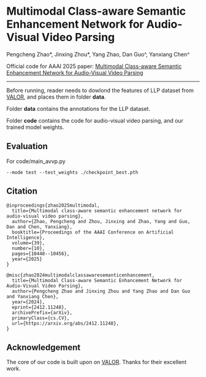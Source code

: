 # Multimodal Class-aware Semantic Enhancement Network for Audio-Visual Video Parsing
Pengcheng Zhao*, Jinxing Zhou*, Yang Zhao, Dan Guo^, Yanxiang Chen^

Official code for AAAI 2025 paper: [Multimodal Class-aware Semantic Enhancement Network for Audio-Visual Video Parsing](https://doi.org/10.1609/aaai.v39i10.33134)
***

Before running, reader needs to dowlond the features of LLP dataset from [VALOR](https://github.com/Franklin905/VALOR),  and places them in folder **data**.

Folder **data** contains the annotations for the LLP dataset.

Folder **code** contains the code for audio-visual video parsing, and our trained model weights.

## Evaluation

For code/main_avvp.py

``--mode test --test_weights ./checkpoint_best.pth``

## Citation

```
@inproceedings{zhao2025multimodal,
  title={Multimodal class-aware semantic enhancement network for audio-visual video parsing},
  author={Zhao, Pengcheng and Zhou, Jinxing and Zhao, Yang and Guo, Dan and Chen, Yanxiang},
  booktitle={Proceedings of the AAAI Conference on Artificial Intelligence},
  volume={39},
  number={10},
  pages={10448--10456},
  year={2025}
}

@misc{zhao2024multimodalclassawaresemanticenhancement,
  title={Multimodal Class-aware Semantic Enhancement Network for Audio-Visual Video Parsing}, 
  author={Pengcheng Zhao and Jinxing Zhou and Yang Zhao and Dan Guo and Yanxiang Chen},
  year={2024},
  eprint={2412.11248},
  archivePrefix={arXiv},
  primaryClass={cs.CV},
  url={https://arxiv.org/abs/2412.11248}, 
}
```

## Acknowledgement
The core of our code is built upon on [VALOR](https://github.com/Franklin905/VALOR).  Thanks for their excellent work.
